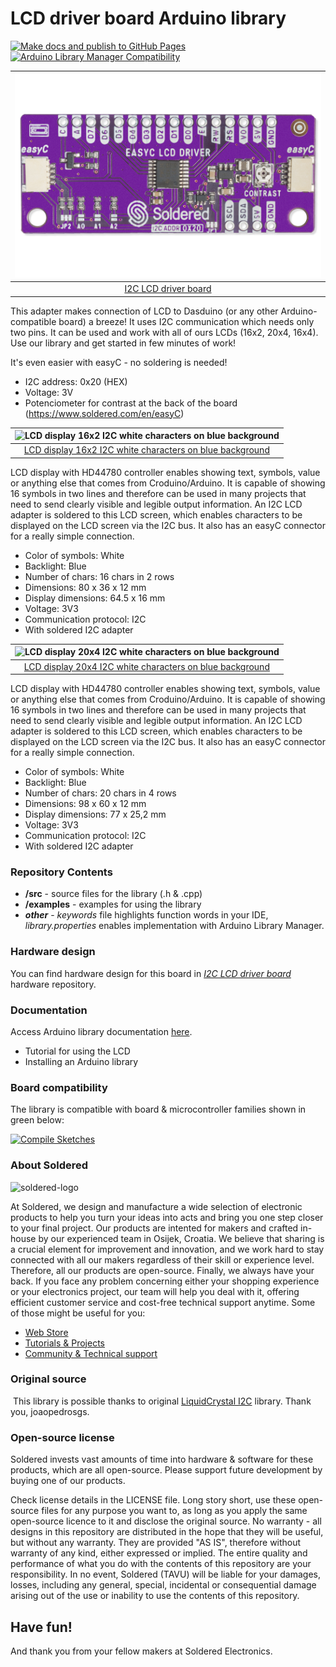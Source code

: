 # LCD driver board Arduino library

[![Make docs and publish to GitHub Pages](https://github.com/SolderedElectronics/Soldered-LCD-library/actions/workflows/make_docs.yml/badge.svg?branch=dev)](https://github.com/SolderedElectronics/Soldered-LCD-library/actions/workflows/make_docs.yml)
[![Arduino Library Manager Compatibility](https://github.com/SolderedElectronics/Soldered-LCD-library/actions/workflows/arduino_lint.yml/badge.svg?branch=dev)](https://github.com/SolderedElectronics/Soldered-Soldered-LCD-library/actions/workflows/arduino_lint.yml)


| ![I2C LCD driver board](https://github.com/SolderedElectronics/I2C-LCD-driver-board-hardware-design/blob/main/OUTPUTS/V1.2.2/333003.jpg) |
| :---------------------------------------------------------------------------------------------: |
| [I2C LCD driver board](https://www.solde.red/333003)       
                                                   

This adapter makes connection of LCD to Dasduino (or any other Arduino-compatible board) a breeze! It uses I2C communication which needs only two pins. It can be used and work with all of ours LCDs (16x2, 20x4, 16x4). Use our library and get started in few minutes of work!

It's even easier with easyC - no soldering is needed!

- I2C address: 0x20 (HEX)
- Voltage: 3V
- Potenciometer for contrast at the back of the board
(https://www.soldered.com/en/easyC)

| ![LCD display 16x2 I2C white characters on blue background](https://upload.wikimedia.org/wikipedia/commons/8/8f/Example_image.svg) |
| :---------------------------------------------------------------------------------------------: |
| [LCD display 16x2 I2C white characters on blue background](https://www.solde.red/333171)   

LCD display with HD44780 controller enables showing text, symbols, value or anything else that comes from Croduino/Arduino. It is capable of showing 16 symbols in two lines and therefore can be used in many projects that need to send clearly visible and legible output information. An I2C LCD adapter is soldered to this LCD screen, which enables characters to be displayed on the LCD screen via the I2C bus. It also has an easyC connector for a really simple connection.

- Color of symbols: White
- Backlight: Blue
- Number of chars: 16 chars in 2 rows
- Dimensions: 80 x 36 x 12 mm
- Display dimensions: 64.5 x 16 mm
- Voltage: 3V3
- Communication protocol: I2C
- With soldered I2C adapter

| ![LCD display 20x4 I2C white characters on blue background](https://upload.wikimedia.org/wikipedia/commons/8/8f/Example_image.svg) |
| :---------------------------------------------------------------------------------------------: |
| [LCD display 20x4 I2C white characters on blue background](https://www.solde.red/333172)     

LCD display with HD44780 controller enables showing text, symbols, value or anything else that comes from Croduino/Arduino. It is capable of showing 16 symbols in two lines and therefore can be used in many projects that need to send clearly visible and legible output information. An I2C LCD adapter is soldered to this LCD screen, which enables characters to be displayed on the LCD screen via the I2C bus. It also has an easyC connector for a really simple connection.

- Color of symbols: White
- Backlight: Blue
- Number of chars: 20 chars in 4 rows
- Dimensions: 98 x 60 x 12 mm
- Display dimensions: 77 x 25,2 mm
- Voltage: 3V3
- Communication protocol: I2C
- With soldered I2C adapter

### Repository Contents
- **/src** - source files for the library (.h & .cpp)
- **/examples** - examples for using the library
- ***other*** - *keywords* file highlights function words in your IDE, *library.properties* enables implementation with Arduino Library Manager.

### Hardware design
You can find hardware design for this board in [*I2C LCD driver board*](https://github.com/SolderedElectronics/I2C-LCD-driver-board-hardware-design) hardware repository.

### Documentation

Access Arduino library documentation [here](https://SolderedElectronics.github.io/Soldered-LCD-library).

- Tutorial for using the LCD
- Installing an Arduino library

### Board compatibility

The library is compatible with board & microcontroller families shown in green below: 

[![Compile Sketches](http://github-actions.40ants.com/SolderedElectronics/Soldered-LCD-library/matrix.svg?branch=dev&only=Compile%20Sketches)](https://github.com/SolderedElectronics/Soldered-LCD-library/actions/workflows/compile_test.yml)


### About Soldered
<img src="https://raw.githubusercontent.com/e-radionicacom/Soldered-Generic-Arduino-Library/dev/extras/Soldered-logo-color.png" alt="soldered-logo" width="500"/>

At Soldered, we design and manufacture a wide selection of electronic products to help you turn your ideas into acts and bring you one step closer to your final project. Our products are intented for makers and crafted in-house by our experienced team in Osijek, Croatia. We believe that sharing is a crucial element for improvement and innovation, and we work hard to stay connected with all our makers regardless of their skill or experience level. Therefore, all our products are open-source. Finally, we always have your back. If you face any problem concerning either your shopping experience or your electronics project, our team will help you deal with it, offering efficient customer service and cost-free technical support anytime. Some of those might be useful for you:

- [Web Store](https://www.soldered.com/shop)
- [Tutorials & Projects](https://soldered.com/learn)
- [Community & Technical support](https://soldered.com/community)


### Original source
​
This library is possible thanks to original [LiquidCrystal I2C](https://github.com/fdebrabander/Arduino-LiquidCrystal-I2C-library) library. Thank you, joaopedrosgs. 


### Open-source license
Soldered invests vast amounts of time into hardware & software for these products, which are all open-source. Please support future development by buying one of our products. 

Check license details in the LICENSE file. Long story short, use these open-source files for any purpose you want to, as long as you apply the same open-source licence to it and disclose the original source. No warranty - all designs in this repository are distributed in the hope that they will be useful, but without any warranty. They are provided "AS IS", therefore without warranty of any kind, either expressed or implied. The entire quality and performance of what you do with the contents of this repository are your responsibility. In no event, Soldered (TAVU) will be liable for your damages, losses, including any general, special, incidental or consequential damage arising out of the use or inability to use the contents of this repository. 

## Have fun! 
And thank you from your fellow makers at Soldered Electronics.
